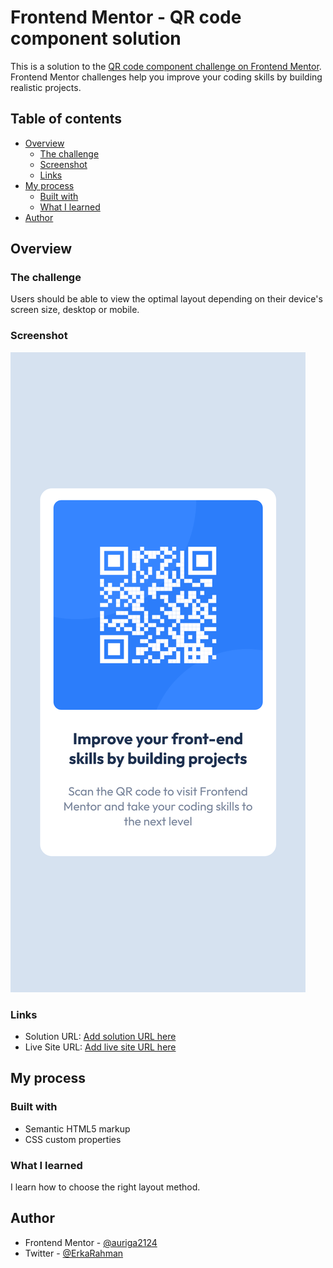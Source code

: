 # Frontend Mentor - QR code component solution

This is a solution to the [QR code component challenge on Frontend Mentor](https://www.frontendmentor.io/challenges/qr-code-component-iux_sIO_H). Frontend Mentor challenges help you improve your coding skills by building realistic projects. 

## Table of contents

- [Overview](#overview)
  - [The challenge](#the-challenge)
  - [Screenshot](#screenshot)
  - [Links](#links)
- [My process](#my-process)
  - [Built with](#built-with)
  - [What I learned](#what-i-learned)
- [Author](#author)

## Overview

### The challenge

Users should be able to view the optimal layout depending on their device's screen size, desktop or mobile.

### Screenshot

![](./images/screenshot-mobile.png)

### Links

- Solution URL: [Add solution URL here](https://github.com/auriga2124/qr-code-component)
- Live Site URL: [Add live site URL here](https://your-live-site-url.com)

## My process

### Built with

- Semantic HTML5 markup
- CSS custom properties

### What I learned

I learn how to choose the right layout method.

## Author

- Frontend Mentor - [@auriga2124](https://www.frontendmentor.io/profile/auriga2124)
- Twitter - [@ErkaRahman](https://www.twitter.com/ErkaRahman)






